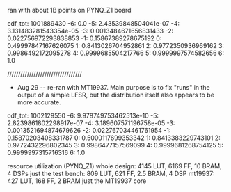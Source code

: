 ran with about 1B points on PYNQ\_Z1 board

cdf\_tot: 1001889430
-6: 0.0
-5: 2.43539848504041e-07
-4: 3.131483281543354e-05
-3: 0.0013484671656831433
-2: 0.022756972293838853
-1: 0.15867389278675192
0: 0.49997847167626075
1: 0.8413026704952861
2: 0.9772350936969162
3: 0.9986492172095278
4: 0.9999685504217766
5: 0.9999997574582656
6: 1.0

//////////////////////////////////
* Aug 29 -- re-ran with MT19937.  Main purpose is to fix "runs" in the output of a simple LFSR, but the distribution itself also appears to be more accurate.

cdf\_tot: 1002129550
-6: 9.978749753462513e-10
-5: 2.8239861802298917e-07
-4: 3.189607571196758e-05
-3: 0.0013521694874679626
-2: 0.022767034461761954
-1: 0.15870203408331787
0: 0.5000117699353342
1: 0.8413383229743101
2: 0.9772432296802345
3: 0.9986477157569099
4: 0.9999681268754125
5: 0.9999997315716316
6: 1.0

resource utilization (PYNQ\_Z1)
whole design: 4145 LUT, 6169 FF, 10 BRAM, 4 DSPs
just the test bench: 809 LUT, 621 FF, 2.5 BRAM, 4 DSP
mt19937: 427 LUT, 168 FF, 2 BRAM
just the MT19937 core
